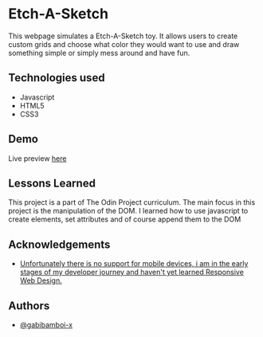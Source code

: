 
# Etch-A-Sketch

This webpage simulates a Etch-A-Sketch toy. It allows users to create custom grids and choose what color they would want to use and draw something simple or simply mess around and have fun.

## Technologies used

* Javascript
* HTML5
* CSS3

## Demo

Live preview [here](https://gabibamboi-x.github.io/Etch-A-Sketch/)


## Lessons Learned

This project is a part of The Odin Project curriculum. The main focus in this project is the manipulation of the DOM. I learned how to use javascript to create elements, set attributes and of course append them to the DOM


## Acknowledgements

 - [Unfortunately there is no support for mobile devices, i am in the early stages of my developer journey and haven't yet learned Responsive Web Design.](https://awesomeopensource.com/project/elangosundar/awesome-README-templates)


## Authors

- [@gabibamboi-x](https://www.github.com/gabibamboi-x)

